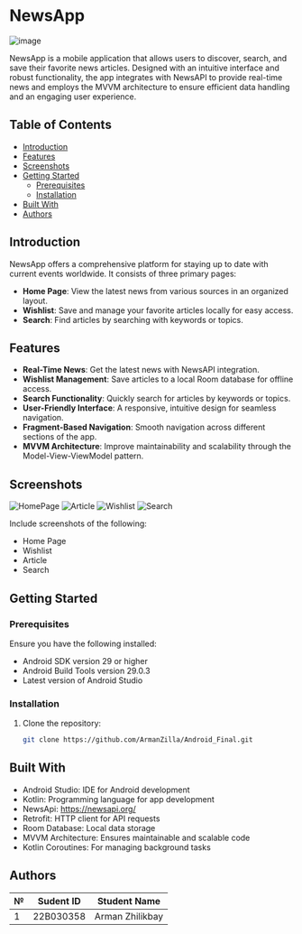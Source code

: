 # NewsApp
![image](https://github.com/user-attachments/assets/2c4bb12c-fe6d-44db-a9ad-193da965a665)


NewsApp is a mobile application that allows users to discover, search, and save their favorite news articles. Designed with an intuitive interface and robust functionality, the app integrates with NewsAPI to provide real-time news and employs the MVVM architecture to ensure efficient data handling and an engaging user experience.

## Table of Contents
- [Introduction](#introduction)
- [Features](#features)
- [Screenshots](#screenshots)
- [Getting Started](#getting-started)
  - [Prerequisites](#prerequisites)
  - [Installation](#installation)
- [Built With](#built-with)
- [Authors](#authors)

## Introduction

NewsApp offers a comprehensive platform for staying up to date with current events worldwide. It consists of three primary pages:

- **Home Page**: View the latest news from various sources in an organized layout.
- **Wishlist**: Save and manage your favorite articles locally for easy access.
- **Search**: Find articles by searching with keywords or topics.

## Features
- **Real-Time News**: Get the latest news with NewsAPI integration.
- **Wishlist Management**: Save articles to a local Room database for offline access.
- **Search Functionality**: Quickly search for articles by keywords or topics.
- **User-Friendly Interface**: A responsive, intuitive design for seamless navigation.
- **Fragment-Based Navigation**: Smooth navigation across different sections of the app.
- **MVVM Architecture**: Improve maintainability and scalability through the Model-View-ViewModel pattern.
## Screenshots
![HomePage](https://github.com/user-attachments/assets/5cecc109-e5f7-4a4c-956b-d85cc8f94017)
![Article](https://github.com/user-attachments/assets/6a8d9c0a-55cb-45f6-b0da-a3f765259cb2)
![Wishlist](https://github.com/user-attachments/assets/bd818a94-ef2e-4a15-bd29-93dcd1b6c1d0)
![Search](https://github.com/user-attachments/assets/ec1a104b-b098-4c3a-8791-957cd5df1953)


Include screenshots of the following:
- Home Page
- Wishlist
- Article
- Search


## Getting Started

### Prerequisites
Ensure you have the following installed:
- Android SDK version 29 or higher
- Android Build Tools version 29.0.3
- Latest version of Android Studio

### Installation

1. Clone the repository:
   ```bash
   git clone https://github.com/ArmanZilla/Android_Final.git

## Built With
- Android Studio: IDE for Android development
- Kotlin: Programming language for app development
- NewsApi: https://newsapi.org/
- Retrofit: HTTP client for API requests
- Room Database: Local data storage
- MVVM Architecture: Ensures maintainable and scalable code
- Kotlin Coroutines: For managing background tasks


## Authors
| № | Sudent ID | Student Name |
|-------------|-------------|-------------|
|  1   |  22B030358   |  Arman Zhilikbay   |

